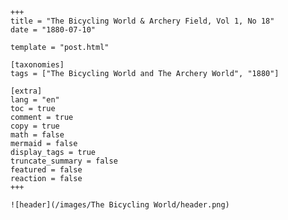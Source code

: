 
    +++
    title = "The Bicycling World & Archery Field, Vol 1, No 18"
    date = "1880-07-10"

    template = "post.html"

    [taxonomies]
    tags = ["The Bicycling World and The Archery World", "1880"]

    [extra]
    lang = "en"
    toc = true
    comment = true
    copy = true
    math = false
    mermaid = false
    display_tags = true
    truncate_summary = false
    featured = false
    reaction = false
    +++

    ![header](/images/The Bicycling World/header.png)

    